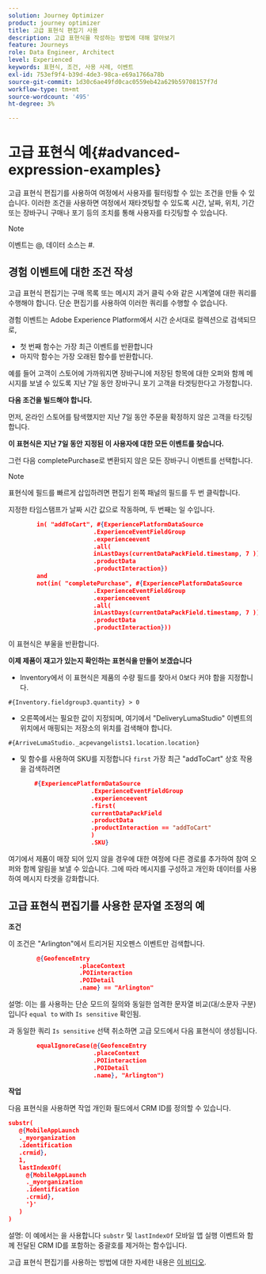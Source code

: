 ```yaml
---
solution: Journey Optimizer
product: journey optimizer
title: 고급 표현식 편집기 사용
description: 고급 표현식을 작성하는 방법에 대해 알아보기
feature: Journeys
role: Data Engineer, Architect
level: Experienced
keywords: 표현식, 조건, 사용 사례, 이벤트
exl-id: 753ef9f4-b39d-4de3-98ca-e69a1766a78b
source-git-commit: 1d30c6ae49fd0cac0559eb42a629b59708157f7d
workflow-type: tm+mt
source-wordcount: '495'
ht-degree: 3%

---
```


# 고급 표현식 예{#advanced-expression-examples}

고급 표현식 편집기를 사용하여 여정에서 사용자를 필터링할 수 있는 조건을 만들 수 있습니다. 이러한 조건을 사용하면 여정에서 재타겟팅할 수 있도록 시간, 날짜, 위치, 기간 또는 장바구니 구매나 포기 등의 조치를 통해 사용자를 타깃팅할 수 있습니다.

>[!NOTE]
>
>이벤트는 @, 데이터 소스는 #.

## 경험 이벤트에 대한 조건 작성

고급 표현식 편집기는 구매 목록 또는 메시지 과거 클릭 수와 같은 시계열에 대한 쿼리를 수행해야 합니다. 단순 편집기를 사용하여 이러한 쿼리를 수행할 수 없습니다.

경험 이벤트는 Adobe Experience Platform에서 시간 순서대로 컬렉션으로 검색되므로,

* 첫 번째 함수는 가장 최근 이벤트를 반환합니다
* 마지막 함수는 가장 오래된 함수를 반환합니다.

예를 들어 고객이 스토어에 가까워지면 장바구니에 저장된 항목에 대한 오퍼와 함께 메시지를 보낼 수 있도록 지난 7일 동안 장바구니 포기 고객을 타겟팅한다고 가정합니다.

**다음 조건을 빌드해야 합니다.**

먼저, 온라인 스토어를 탐색했지만 지난 7일 동안 주문을 확정하지 않은 고객을 타깃팅합니다.

<!--**This expression looks for a specified value in a string value:**

`In (“addToCart”, #{field reference from experience event})`-->

**이 표현식은 지난 7일 동안 지정된 이 사용자에 대한 모든 이벤트를 찾습니다.**

그런 다음 completePurchase로 변환되지 않은 모든 장바구니 이벤트를 선택합니다.

>[!NOTE]
>
>표현식에 필드를 빠르게 삽입하려면 편집기 왼쪽 패널의 필드를 두 번 클릭합니다.

지정한 타임스탬프가 날짜 시간 값으로 작동하며, 두 번째는 일 수입니다.

```json
        in( "addToCart", #{ExperiencePlatformDataSource
                        .ExperienceEventFieldGroup
                        .experienceevent
                        .all(
                        inLastDays(currentDataPackField.timestamp, 7 ))
                        .productData
                        .productInteraction})
        and
        not(in( "completePurchase", #{ExperiencePlatformDataSource
                        .ExperienceEventFieldGroup
                        .experienceevent
                        .all(
                        inLastDays(currentDataPackField.timestamp, 7 ))
                        .productData
                        .productInteraction}))
```

이 표현식은 부울을 반환합니다.

**이제 제품이 재고가 있는지 확인하는 표현식을 만들어 보겠습니다**

* Inventory에서 이 표현식은 제품의 수량 필드를 찾아서 0보다 커야 함을 지정합니다.

`#{Inventory.fieldgroup3.quantity} > 0`

* 오른쪽에서는 필요한 값이 지정되며, 여기에서 &quot;DeliveryLumaStudio&quot; 이벤트의 위치에서 매핑되는 저장소의 위치를 검색해야 합니다.

`#{ArriveLumaStudio._acpevangelists1.location.location}`

* 및 함수를 사용하여 SKU를 지정합니다 `first` 가장 최근 &quot;addToCart&quot; 상호 작용을 검색하려면

   ```json
       #{ExperiencePlatformDataSource
                       .ExperienceEventFieldGroup
                       .experienceevent
                       .first(
                       currentDataPackField
                       .productData
                       .productInteraction == "addToCart"
                       )
                       .SKU}
   ```

여기에서 제품이 매장 되어 있지 않을 경우에 대한 여정에 다른 경로를 추가하여 참여 오퍼와 함께 알림을 보낼 수 있습니다. 그에 따라 메시지를 구성하고 개인화 데이터를 사용하여 메시지 타겟을 강화합니다.

## 고급 표현식 편집기를 사용한 문자열 조정의 예

**조건**

이 조건은 &quot;Arlington&quot;에서 트리거된 지오펜스 이벤트만 검색합니다.

```json
        @{GeofenceEntry
                    .placeContext
                    .POIinteraction
                    .POIDetail
                    .name} == "Arlington"
```

설명: 이는 를 사용하는 단순 모드의 질의와 동일한 엄격한 문자열 비교(대/소문자 구분)입니다 `equal to` with `Is sensitive` 확인됨.

과 동일한 쿼리 `Is sensitive` 선택 취소하면 고급 모드에서 다음 표현식이 생성됩니다.

```json
        equalIgnoreCase(@{GeofenceEntry
                        .placeContext
                        .POIinteraction
                        .POIDetail
                        .name}, "Arlington")
```

**작업**

다음 표현식을 사용하면 작업 개인화 필드에서 CRM ID를 정의할 수 있습니다.

```json
substr(
   @{MobileAppLaunch
   ._myorganization
   .identification
   .crmid},
   1, 
   lastIndexOf(
     @{MobileAppLaunch
     ._myorganization
     .identification
     .crmid},
     '}'
   )
)
```

설명: 이 예에서는 을 사용합니다 `substr` 및 `lastIndexOf` 모바일 앱 실행 이벤트와 함께 전달된 CRM ID를 포함하는 중괄호를 제거하는 함수입니다.

고급 표현식 편집기를 사용하는 방법에 대한 자세한 내용은 [이 비디오](https://experienceleague.adobe.com/docs/journey-optimizer-learn/tutorials/create-journeys/introduction-to-building-a-journey.html?lang=ko-KR).
